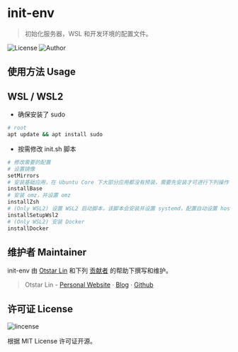# init-env

> 初始化服务器，WSL 和开发环境的配置文件。

![License](https://img.shields.io/github/license/syfxlin/init-env.svg?style=flat-square) ![Author](https://img.shields.io/badge/Author-Otstar%20Lin-blue.svg?style=flat-square)

## 使用方法 Usage

## WSL / WSL2

- 确保安装了 sudo

```sh
# root
apt update && apt install sudo
```

- 按需修改 init.sh 脚本

```sh
# 修改需要的配置
# 设置镜像
setMirrors
# 安装基础应用，在 Ubuntu Core 下大部分应用都没有预装，需要先安装才可进行下列操作
installBase
# 安装 omz，并设置 omz
installZsh
# (Only WSL2) 设置 WSL2 启动脚本，该脚本会安装并设置 systemd，配置自动设置 hosts 等功能
installSetupWsl2
# (Only WSL2) 安装 Docker
installDocker
```

## 维护者 Maintainer

init-env 由 [Otstar Lin](https://ixk.me/) 和下列 [贡献者](https://github.com/syfxlin/init-env/graphs/contributors) 的帮助下撰写和维护。

> Otstar Lin - [Personal Website](https://ixk.me/) · [Blog](https://blog.ixk.me/) · [Github](https://github.com/syfxlin)

## 许可证 License

![lincense](https://img.shields.io/github/license/syfxlin/init-env.svg?style=flat-square)

根据 MIT License 许可证开源。
